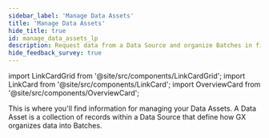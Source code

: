 ```yaml
---
sidebar_label: 'Manage Data Assets'
title: 'Manage Data Assets'
hide_title: true
id: manage_data_assets_lp
description: Request data from a Data Source and organize Batches in file-based and SQL Data Assets.
hide_feedback_survey: true
---
```


import LinkCardGrid from '@site/src/components/LinkCardGrid';
import LinkCard from '@site/src/components/LinkCard';
import OverviewCard from '@site/src/components/OverviewCard';

<OverviewCard title={frontMatter.title}>
  This is where you'll find information for managing your Data Assets. A Data Asset is a collection of records within a Data Source that define how GX organizes data into Batches.
</OverviewCard>

<LinkCardGrid>
  <LinkCard topIcon label="Request data from a Data Asset" description="Request data from a Data Source" to="/oss/guides/connecting_to_your_data/fluent/batch_requests/how_to_request_data_from_a_data_asset" icon="/img/request_icon.svg" />
  <LinkCard topIcon label="Organize Batches in a file-based Data Asset" description="Organize Batches in a file-based Data Asset" to="/oss/guides/connecting_to_your_data/fluent/data_assets/how_to_organize_batches_in_a_file_based_data_asset" icon="/img/organize_icon.svg" />
  <LinkCard topIcon label="Manage SQL Data Assets" description="Connect GX to SQL tables and data returned by SQL database queries, and organize Batches in a SQL Data Asset" to="/oss/guides/connecting_to_your_data/fluent/database/sql_data_assets" icon="/img/manage_sql_icon.svg" />
</LinkCardGrid>
